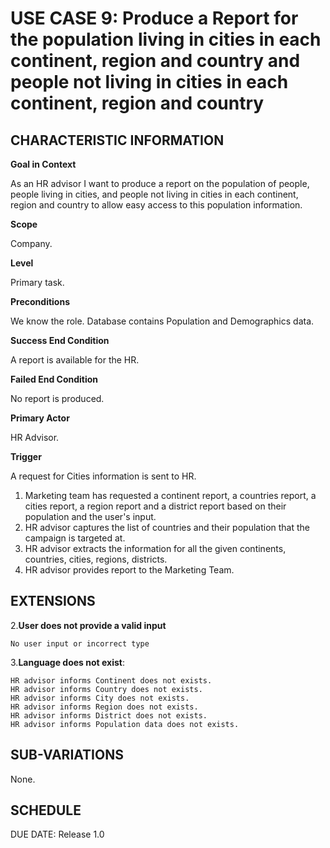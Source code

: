 # USE CASE 9: Produce a Report for the population living in cities in each continent, region and country and people not living in cities in each continent, region and country

## CHARACTERISTIC INFORMATION
**Goal in Context**

As an HR advisor I want to produce a report on the population of people, people living in 
cities, and people not living in cities in each continent, region and country to allow easy 
access to this population information.

**Scope**

Company.

**Level**

Primary task.

**Preconditions**

We know the role. Database contains Population and Demographics data.

**Success End Condition**

A report is available for the HR.

**Failed End Condition**

No report is produced.

**Primary Actor**

HR Advisor.

**Trigger**

A request for Cities information is sent to HR.

1. Marketing team has requested a continent report, a countries report, a cities report, a region report and a district report based on their population and the user's input.
2. HR advisor captures the list of countries and their population that the campaign is targeted at.
3. HR advisor extracts the information for all the given continents, countries, cities, regions, districts.
4. HR advisor provides report to the Marketing Team.

## EXTENSIONS

2.**User does not provide a valid input**
    
    No user input or incorrect type

3.**Language does not exist**:

    HR advisor informs Continent does not exists.
    HR advisor informs Country does not exists.
    HR advisor informs City does not exists.
    HR advisor informs Region does not exists.
    HR advisor informs District does not exists.
    HR advisor informs Population data does not exists.

## SUB-VARIATIONS

None.

## SCHEDULE

DUE DATE: Release 1.0